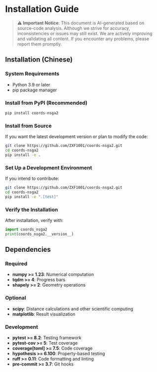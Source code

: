 # Installation Guide

> **⚠️ Important Notice**: This document is AI-generated based on source-code analysis. Although we strive for accuracy, inconsistencies or issues may still exist. We are actively improving and validating all content. If you encounter any problems, please report them promptly.

## Installation (Chinese)

### System Requirements

- Python 3.9 or later
- pip package manager

### Install from PyPI (Recommended)

```bash
pip install coords-nsga2
```

### Install from Source

If you want the latest development version or plan to modify the code:

```bash
git clone https://github.com/ZXF1001/coords-nsga2.git
cd coords-nsga2
pip install -e .
```

### Set Up a Development Environment

If you intend to contribute:

```bash
git clone https://github.com/ZXF1001/coords-nsga2.git
cd coords-nsga2
pip install -e ".[test]"
```
### Verify the Installation

After installation, verify with:

```python
import coords_nsga2
print(coords_nsga2.__version__)
```

## Dependencies
### Required
- **numpy >= 1.23**: Numerical computation
- **tqdm >= 4**: Progress bars
- **shapely >= 2**: Geometry operations

### Optional

- **scipy**: Distance calculations and other scientific computing
- **matplotlib**: Result visualization

### Development

- **pytest >= 8.2**: Testing framework
- **pytest-cov >= 5**: Test coverage
- **coverage[toml] >= 7.5**: Code coverage
- **hypothesis >= 6.100**: Property-based testing
- **ruff >= 0.11**: Code formatting and linting
- **pre-commit >= 3.7**: Git hooks